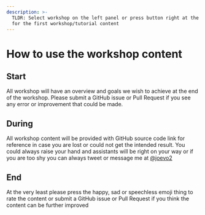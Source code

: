 ```yaml
---
description: >-
  TLDR: Select workshop on the left panel or press button right at the bottom
  for the first workshop/tutorial content
---
```


# How to use the workshop content

## Start

All workshop will have an overview and goals we wish to achieve at the end of the workshop. Please submit a GitHub issue or Pull Request if you see any error or improvement that could be made. 

## During 

All workshop content will be provided with GitHub source code link for reference in case you are lost or could not get the intended result. You could always raise your hand and assistants will be right on your way or if you are too shy you can always tweet or message me at [@joevo2](https://twitter.com/joevo2)

## End 

At the very least please press the happy, sad or speechless emoji thing to rate the content or submit a GitHub issue or Pull Request if you think the content can be further improved

